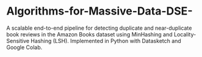 # Algorithms-for-Massive-Data-DSE-
A scalable end-to-end pipeline for detecting duplicate and near-duplicate book reviews in the Amazon Books dataset using MinHashing and Locality-Sensitive Hashing (LSH). Implemented in Python with Datasketch and Google Colab.
